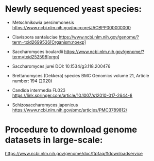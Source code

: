# Newly sequenced yeast species:

* Metschnikowia persimmonesis https://www.ncbi.nlm.nih.gov/nuccore/JACBPP000000000

* Clavispora santaluciae https://www.ncbi.nlm.nih.gov/genome/?term=txid2699536[Organism:noexp]

* Saccharomyces boulardii https://www.ncbi.nlm.nih.gov/genome/?term=txid252598[orgn]

* Saccharomyces jurei  DOI: 10.1534/g3.118.200476

* Brettanomyces (Dekkera) species BMC Genomics volume 21, Article number: 194 (2020)

* Candida intermedia FL023 https://link.springer.com/article/10.1007/s12010-017-2644-8

* Schizosaccharomyces japonicus https://www.ncbi.nlm.nih.gov/pmc/articles/PMC3789812/

# Procedure to download genome datasets in large-scale:
https://www.ncbi.nlm.nih.gov/genome/doc/ftpfaq/#downloadservice